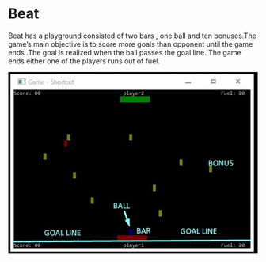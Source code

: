 # Beat
Beat has a playground consisted of two bars , one ball and ten bonuses.The game’s main objective is to score more goals than opponent until the game ends .The goal is realized when the ball passes the goal line. The game ends either one of the players runs out of fuel.

![alt text](https://github.com/furkansezer/beat/blob/main/picture.jpg?raw=true)
